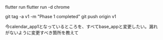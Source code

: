 flutter run
flutter run -d chrome


git tag -a v1 -m "Phase 1 completed"
git push origin v1


今calendar_app1となっているところを、すべてbase_appと変更したい。漏れがないように変更すべき箇所を教えて